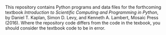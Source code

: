 This repository contains Python programs and data files for the forthcoming textbook
<i>Introduction to Scientific Computing and Programming in Python</i>, 
by Daniel T. Kaplan, Simon D. Levy, and Kenneth A. Lambert, Mosaic Press (2016).
Where the repository code differs from the code in the texbook, you should consider
the textbook code to be in error.
